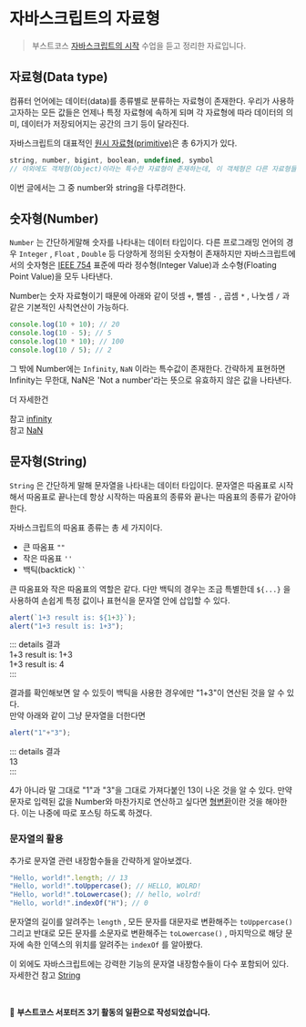 자바스크립트의 자료형 <Badge text="boostcourse" />
================


> 부스트코스 [자바스크립트의 시작](https://www.boostcourse.org/cs124/lecture/194588) 수업을 듣고 정리한 자료입니다.


## 자료형(Data type)

컴퓨터 언어에는 데이터(data)를 종류별로 분류하는 자료형이 존재한다. 우리가 사용하고자하는 모든 값들은 언제나 특정 자료형에 속하게 되며 각 자료형에 따라 데이터의 의미, 데이터가 저장되어지는 공간의 크기 등이 달라진다.

자바스크립트의 대표적인 [원시 자료형(primitive)](https://developer.mozilla.org/ko/docs/Glossary/Primitive)은 총 6가지가 있다.

```js
string, number, bigint, boolean, undefined, symbol
// 이외에도 객체형(Object)이라는 특수한 자료형이 존재하는데, 이 객체형은 다른 자료형들과 비교해서 복잡한 개체를 다루기 때문에 따로 포스팅하겠다.
```    

이번 글에서는 그 중 number와 string을 다루려한다.

## 숫자형(Number)

`Number` 는 간단하게말해 숫자를 나타내는 데이터 타입이다. 다른 프로그래밍 언어의 경우  `Integer` , `Float` , `Double`  등 다양하게 정의된 숫자형이 존재하지만 자바스크립트에서의 숫자형은 [IEEE 754](https://ko.wikipedia.org/wiki/IEEE_754) 표준에 따라 정수형(Integer Value)과 소수형(Floating Point Value)을 모두 나타낸다.

Number는 숫자 자료형이기 때문에 아래와 같이 덧셈 `+`, 뺄셈 `-` , 곱셈 `*` , 나눗셈 `/` 과 같은 기본적인 사칙연산이 가능하다. 

```js
console.log(10 + 10); // 20
console.log(10 - 5); // 5
console.log(10 * 10); // 100
console.log(10 / 5); // 2
```   

그 밖에 Number에는  `Infinity`, `NaN`  이라는 특수값이 존재한다. 간략하게 표현하면 Infinity는 무한대, NaN은 'Not a number'라는 뜻으로 유효하지 않은 값을 나타낸다.   

더 자세한건

참고 [infinity](https://developer.mozilla.org/ko/docs/Web/JavaScript/Reference/Global_Objects/Infinity)   
참고 [NaN](https://developer.mozilla.org/en-US/docs/Web/JavaScript/Reference/Global_Objects/NaN)    

## 문자형(String)

`String` 은 간단하게 말해 문자열을 나타내는 데이터 타입이다.  문자열은 따옴표로 시작해서 따옴표로 끝나는데 항상 시작하는 따옴표의 종류와 끝나는 따옴표의 종류가 같아야 한다. 

자바스크립트의 따옴표 종류는 총 세 가지이다.

- 큰 따옴표 `""`
- 작은 따옴표 `''`
- 백틱(backtick) <code>``</code>

큰 따옴표와 작은 따옴표의 역할은 같다. 다만 백틱의 경우는 조금 특별한데 `${...}` 을 사용하여 손쉽게 특정 값이나 표현식을 문자열 안에 삽입할 수 있다.

```js
alert(`1+3 result is: ${1+3}`);
alert("1+3 result is: 1+3");
```


::: details 결과  
1+3 result is: 1+3   
1+3 result is: 4    
:::     


결과를 확인해보면 알 수 있듯이 백틱을 사용한 경우에만 "1+3"이 연산된 것을 알 수 있다.    
만약 아래와 같이 그냥 문자열을 더한다면

```js
alert("1"+"3");
```

::: details 결과  
13   
:::     

4가 아니라 말 그대로 "1"과 "3"을 그대로 가져다붙인 13이 나온 것을 알 수 있다. 만약 문자로 입력된 값을 Number와 마찬가지로 연산하고 싶다면 [형변환](https://opentutorials.org/course/1223/5330)이란 것을 해야한다. 이는 나중에 따로 포스팅 하도록 하겠다.

### 문자열의 활용

추가로 문자열 관련 내장함수들을 간략하게 알아보겠다.

```js
"Hello, world!".length; // 13
"Hello, world!".toUppercase(); // HELLO, WOLRD!
"Hello, world!".toLowercase(); // hello, wolrd!
"Hello, world!".indexOf("H"); // 0
```

문자열의 길이를 알려주는 `length` , 모든 문자를 대문자로 변환해주는 `toUppercase()` 그리고 반대로 모든 문자를 소문자로 변환해주는 `toLowercase()` , 마지막으로 해당 문자에 속한 인덱스의 위치를 알려주는 `indexOf` 를 알아봤다.

이 외에도 자바스크립트에는 강력한 기능의 문자열 내장함수들이 다수 포함되어 있다.   
자세한건 참고 [String](https://developer.mozilla.org/ko/docs/Web/JavaScript/Reference/Global_Objects/String)

<br>

💚 **부스트코스 서포터즈 3기 활동의 일환으로 작성되었습니다.**